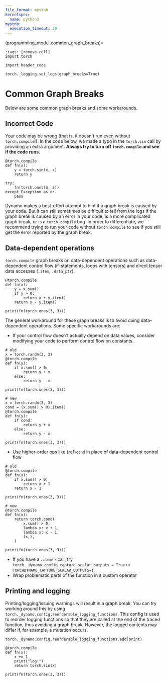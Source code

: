 ```yaml
---
file_format: mystnb
kernelspec:
  name: python3
mystnb:
  execution_timeout: 30
---
```


(programming_model.common_graph_breaks)=

```{code-cell}
:tags: [remove-cell]
import torch

import header_code

torch._logging.set_logs(graph_breaks=True)
```

# Common Graph Breaks

Below are some common graph breaks and some workarounds.

## Incorrect Code
Your code may be wrong (that is, it doesn't run even without `torch.compile`!). In the code below, we made a typo in the `torch.sin` call by providing an extra argument. **Always try to turn off `torch.compile` and see if the code runs.**


```{code-cell}
@torch.compile
def fn(x):
    y = torch.sin(x, x)
    return y

try:
    fn(torch.ones(3, 3))
except Exception as e:
    pass
```

Dynamo makes a best-effort attempt to hint if a graph break is caused by your code.
But it can still sometimes be difficult to tell from the logs if the graph break is caused by an error in your code,
is a more complicated graph break, or is a `torch.compile` bug. In order to differentiate, we recommend trying to run your code without `torch.compile` to see if you still get the error reported by the graph break.

## Data-dependent operations

`torch.compile` graph breaks on data-dependent operations such as data-dependent control flow (if-statements, loops with tensors) and direct tensor data accesses (`.item`, `.data_ptr`).

```{code-cell}
@torch.compile
def fn(x):
    y = x.sum()
    if y > 0:
        return x + y.item()
    return x - y.item()

print(fn(torch.ones(3, 3)))
```

The general workaround for these graph breaks is to avoid doing data-dependent operations. Some specific workarounds are:

- If your control flow doesn't actually depend on data values, consider modifying your code to perform control flow on constants.


```{code-cell}
# old
x = torch.randn(3, 3)
@torch.compile
def fn(y):
    if x.sum() > 0:
        return y + x
    else:
        return y - x

print(fn(torch.ones(3, 3)))
```

```{code-cell}
# new
x = torch.randn(3, 3)
cond = (x.sum() > 0).item()
@torch.compile
def fn(y):
    if cond:
        return y + x
    else:
        return y - x

print(fn(torch.ones(3, 3)))
```

- Use higher-order ops like {ref}`cond` in place of data-dependent control flow


```{code-cell}
# old
@torch.compile
def fn(x):
    if x.sum() > 0:
        return x + 1
    return x - 1

print(fn(torch.ones(3, 3)))
```

```{code-cell}
# new
@torch.compile
def fn(x):
    return torch.cond(
        x.sum() > 0,
        lambda x: x + 1,
        lambda x: x - 1,
        (x,),
    )

print(fn(torch.ones(3, 3)))
```

- If you have a `.item()` call, try `torch._dynamo.config.capture_scalar_outputs = True`
or `TORCHDYNAMO_CAPTURE_SCALAR_OUTPUTS=1`.
- Wrap problematic parts of the function in a custom operator

## Printing and logging

Printing/logging/issuing warnings will result in a graph break.
You can try working around this by using `torch._dynamo.config.reorderable_logging_functions`.
This config is used to reorder logging functions so that they are called at the end of the
traced function, thus avoiding a graph break.
However, the logged contents may differ if, for example, a mutation occurs.


```{code-cell}
torch._dynamo.config.reorderable_logging_functions.add(print)

@torch.compile
def fn(x):
    x += 1
    print("log!")
    return torch.sin(x)

print(fn(torch.ones(3, 3)))
```
